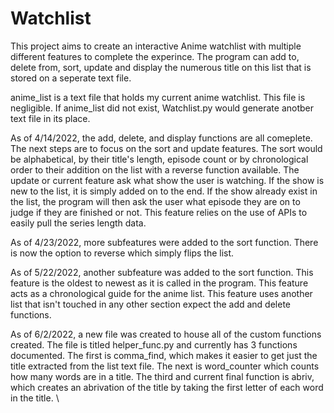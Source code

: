 # Watchlist

This project aims to create an interactive Anime watchlist with multiple different features to complete the experince. The program can add to, delete from, sort, update and display the numerous title on this list that is stored on a seperate text file. 

anime_list is a text file that holds my current anime watchlist. This file is negligible. If anime_list  did not exist, Watchlist.py would generate anotber text file in its place.

As of 4/14/2022, the add, delete, and display functions are all comeplete. The next steps are to focus on the sort and update features. The sort would be alphabetical, by their title's length, episode count or by chronological order to their addition on the list with a reverse function available. The update or current feature ask what show the user is watching. If the show is new to the list, it is simply added on to the end. If the show already exist in the list, the program will then ask the user what episode they are on to judge if they are finished or not. This feature relies on the use of APIs to easily pull the series length data.

As of 4/23/2022, more subfeatures were added to the sort function. There is now the option to reverse which simply flips the list. 

As of 5/22/2022, another subfeature was added to the sort function. This feature is the oldest to newest as it is called in the program. This feature acts as a chronological guide for the anime list. This feature uses another list that isn't touched in any other section expect the add and delete functions. 

As of 6/2/2022, a new file was created to house all of the custom functions created. The file is titled helper_func.py and currently has 3 functions documented. The first is comma_find, which makes it easier to get just the title extracted from the list text file. The next is word_counter which counts how many words are in a title. The third and current final function is abriv, which creates an abrivation of the title by taking the first letter of each word in the title. \